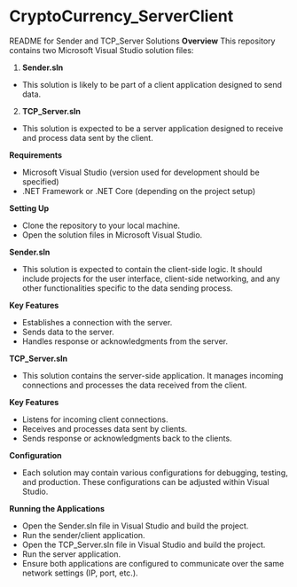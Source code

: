 # CryptoCurrency_ServerClient

README for Sender and TCP_Server Solutions
**Overview**
This repository contains two Microsoft Visual Studio solution files:

1. **Sender.sln** 
- This solution is likely to be part of a client application designed to send data.
2. **TCP_Server.sln**
- This solution is expected to be a server application designed to receive and process data sent by the client.
  
**Requirements**
- Microsoft Visual Studio (version used for development should be specified)
- .NET Framework or .NET Core (depending on the project setup)
  
**Setting Up**
- Clone the repository to your local machine.
- Open the solution files in Microsoft Visual Studio.
  
**Sender.sln**
- This solution is expected to contain the client-side logic. It should include projects for the user interface, client-side networking, and any other functionalities specific to the data sending process.

**Key Features**
- Establishes a connection with the server.
- Sends data to the server.
- Handles response or acknowledgments from the server.
  
**TCP_Server.sln**
- This solution contains the server-side application. It manages incoming connections and processes the data received from the client.

**Key Features**
- Listens for incoming client connections.
- Receives and processes data sent by clients.
- Sends response or acknowledgments back to the clients.
  
**Configuration**
- Each solution may contain various configurations for debugging, testing, and production. These configurations can be adjusted within Visual Studio.

**Running the Applications**
- Open the Sender.sln file in Visual Studio and build the project.
- Run the sender/client application.
- Open the TCP_Server.sln file in Visual Studio and build the project.
- Run the server application.
- Ensure both applications are configured to communicate over the same network settings (IP, port, etc.).
